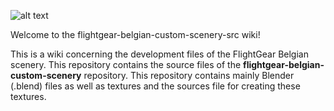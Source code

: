 ![alt text](https://github.com/dvanmosselbeen/flightgear-belgian-custom-scenery/wiki/screenshots/fgfs_belgian_scenery_presentation.png "FGFS Belgian Scenery Presentation pic")

Welcome to the flightgear-belgian-custom-scenery-src wiki!

This is a wiki concerning the development files of the FlightGear Belgian scenery. This repository contains the source files of the **flightgear-belgian-custom-scenery** repository. This repository contains mainly Blender (.blend) files as well as textures and the sources file for creating these textures.